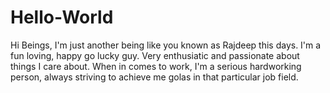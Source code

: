 # Hello-World

Hi Beings,
I'm just another being like you known as Rajdeep this days. I'm a fun loving, happy go lucky guy. Very enthusiatic and passionate about things I care about. When in comes to work, I'm a serious hardworking person, always striving to achieve me golas in that particular job field.
